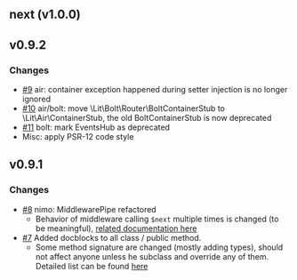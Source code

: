 
## next (v1.0.0)

## v0.9.2

### Changes

- [#9](https://github.com/litphp/litphp/pull/9) air: container exception happened during setter injection is no longer ignored
- [#10](https://github.com/litphp/litphp/pull/10) air/bolt: move \Lit\Bolt\Router\BoltContainerStub to \Lit\Air\ContainerStub, the old BoltContainerStub is now deprecated
- [#11](https://github.com/litphp/litphp/pull/11) bolt: mark EventsHub as deprecated
- Misc: apply PSR-12 code style

## v0.9.1

### Changes

- [#8](https://github.com/litphp/litphp/pull/8) nimo: MiddlewarePipe refactored
  - Behavior of middleware calling `$next` multiple times is changed (to be meaningful), [related documentation here](http://litphp.github.io/docs/nimo#next-passed-to-middleware)
- [#7](https://github.com/litphp/litphp/pull/7) Added docblocks to all class / public method.
  - Some method signature are changed (mostly adding types), should not affect anyone unless he subclass and override any of them. Detailed list can be found [here](https://github.com/litphp/litphp/pull/7)
